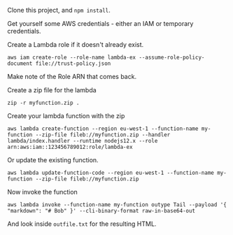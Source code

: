 


Clone this project, and `npm install`.  

Get yourself some AWS credentials -  either an IAM or temporary credentials.

Create a Lambda role if it doesn't already exist.

```
aws iam create-role --role-name lambda-ex --assume-role-policy-document file://trust-policy.json
```

Make note of the Role ARN that comes back.

Create a zip file for the lambda

```
zip -r myfunction.zip .
```

Create your lambda function with the zip

```
aws lambda create-function --region eu-west-1 --function-name my-function --zip-file fileb://myfunction.zip --handler lambda/index.handler --runtime nodejs12.x --role arn:aws:iam::123456789012:role/lambda-ex
```

Or update the existing function. 

```
aws lambda update-function-code --region eu-west-1 --function-name my-function --zip-file fileb://myfunction.zip
```

Now invoke the function

```
aws lambda invoke --function-name my-function outype Tail --payload '{ "markdown": "# Bob" }' --cli-binary-format raw-in-base64-out
```

And look inside `outfile.txt` for the resulting HTML.  


